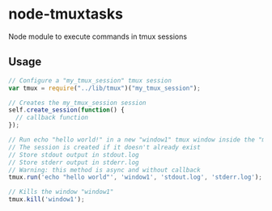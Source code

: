 node-tmuxtasks
==============

Node module to execute commands in tmux sessions

Usage
-----

```javascript
// Configure a "my_tmux_session" tmux session
var tmux = require("../lib/tmux")("my_tmux_session");

// Creates the my_tmux_session session
self.create_session(function() {
  // callback function
});

// Run echo "hello world!" in a new "window1" tmux window inside the "my_tmux_session" tmux session
// The session is created if it doesn't already exist
// Store stdout output in stdout.log
// Store stderr output in stderr.log
// Warning: this method is async and without callback
tmux.run('echo "hello world"', 'window1', 'stdout.log', 'stderr.log');

// Kills the window "window1"
tmux.kill('window1');

```
